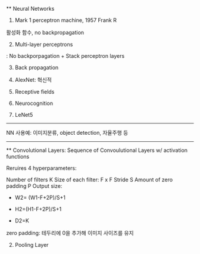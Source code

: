 ** Neural Networks

1. Mark 1 perceptron machine, 1957 Frank R


활성화 함수, no backpropagation

2. Multi-layer perceptrons

: No backporpagation + Stack perceptron layers

3. Back propagation

4. AlexNet: 혁신적

5. Receptive fields

6. Neurocognition

7. LeNet5

----------------

NN 사용예: 이미지분류, object detection, 자율주행 등

------------------

** Convolutional Layers: Sequence of Convoulutional Layers w/ activation functions


Reruires 4 hyperparameters:

Number of filters K
Size of each filter: F x F
Stride S
Amount of zero padding P
Output size:

- W2= (W1-F+2P)/S+1

- H2=(H1-F+2P)/S+1

- D2=K﻿


zero padding: 테두리에 0을 추가해 이미지 사이즈를 유지

2. Pooling Layer

